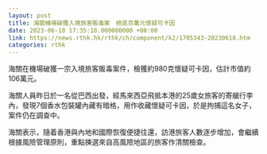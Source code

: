 ```yaml
---
layout: post
title: 海關機場破獲入境旅客販毒案　檢逾百萬元懷疑可卡因
date: 2023-06-18 17:35:18.000000000 +08:00
link: https://news.rthk.hk/rthk/ch/component/k2/1705343-20230618.htm
categories: rthk
---
```


​海關在機場破獲一宗入境旅客販毒案件，檢獲約980克懷疑可卡因，估計市值約106萬元。

海關人員昨日於一名從巴西出發，經馬來西亞飛抵本港的25歲女旅客的寄艙行李內，發現7個香水包裝罐內藏有暗格，用作收藏懷疑可卡因，於是拘捕這名女子，案件仍在調查中。

海關表示，隨着香港與內地和國際恢復便捷往還，訪港旅客人數逐步增加，會繼續根據風險管理原則，重點揀選來自高風險地區的旅客作清關檢查。
